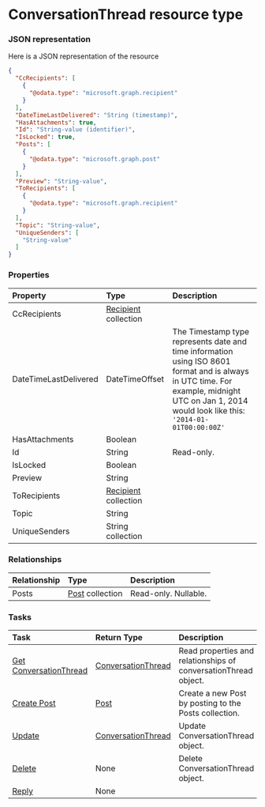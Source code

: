 # ConversationThread resource type



### JSON representation

Here is a JSON representation of the resource

<!-- {
  "blockType": "resource",
  "optionalProperties": [
    "Posts"
  ],
  "@odata.type": "microsoft.graph.conversationthread"
}-->

```json
{
  "CcRecipients": [
    {
      "@odata.type": "microsoft.graph.recipient"
    }
  ],
  "DateTimeLastDelivered": "String (timestamp)",
  "HasAttachments": true,
  "Id": "String-value (identifier)",
  "IsLocked": true,
  "Posts": [
    {
      "@odata.type": "microsoft.graph.post"
    }
  ],
  "Preview": "String-value",
  "ToRecipients": [
    {
      "@odata.type": "microsoft.graph.recipient"
    }
  ],
  "Topic": "String-value",
  "UniqueSenders": [
    "String-value"
  ]
}

```
### Properties
| Property	   | Type	|Description|
|:---------------|:--------|:----------|
|CcRecipients|[Recipient](recipient.md) collection||
|DateTimeLastDelivered|DateTimeOffset|The Timestamp type represents date and time information using ISO 8601 format and is always in UTC time. For example, midnight UTC on Jan 1, 2014 would look like this: `'2014-01-01T00:00:00Z'`|
|HasAttachments|Boolean||
|Id|String| Read-only.|
|IsLocked|Boolean||
|Preview|String||
|ToRecipients|[Recipient](recipient.md) collection||
|Topic|String||
|UniqueSenders|String collection||

### Relationships
| Relationship | Type	|Description|
|:---------------|:--------|:----------|
|Posts|[Post](post.md) collection| Read-only. Nullable.|

### Tasks

| Task		   | Return Type	|Description|
|:---------------|:--------|:----------|
|[Get ConversationThread](../api/conversationthread_get.md) | [ConversationThread](conversationthread.md) |Read properties and relationships of conversationThread object.|
|[Create Post](../api/conversationthread_post_posts.md) |[Post](post.md)| Create a new Post by posting to the Posts collection.|
|[Update](../api/conversationthread_update.md) | [ConversationThread](conversationthread.md)	|Update ConversationThread object. |
|[Delete](../api/conversationthread_delete.md) | None |Delete ConversationThread object. |
|[Reply](../api/conversationthread_reply.md)|None||

<!-- uuid: 1559803d-566d-4c4f-b737-dc1439d9ad9c
2015-10-19 09:46:32 UTC -->
<!-- {
  "type": "#page.annotation",
  "description": "ConversationThread resource",
  "keywords": "",
  "section": "documentation",
  "tocPath": ""
}-->